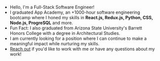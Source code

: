 - Hello, I'm a Full-Stack Software Engineer! 
- I graduated App Academy, an +1000-hour software engineering bootcamp where I honed my skills in **React.js, Redux.js, Python, CSS, Node.js, ProgreSQL** and more. 
- Fun Fact: I also graduated from Arizona State University's Barrett Honors College with a degree in Architectural Studies.
- I am currently looking for a position where I can continue to make a meaningful impact while nurturing my skills. 
- [Reach out](mailto:jmthorn16@gmail.com) if you'd like to work with me or have any questions about my work!
